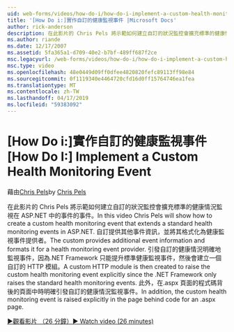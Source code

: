 ```yaml
---
uid: web-forms/videos/how-do-i/how-do-i-implement-a-custom-health-monitoring-event
title: '[How Do i:]實作自訂的健康監視事件 |Microsoft Docs'
author: rick-anderson
description: 在此影片的 Chris Pels 將示範如何建立自訂的狀況監控會擴充標準的健康情況監視在 ASP.NET 中的事件的事件。 自訂 pro 中...
ms.author: riande
ms.date: 12/17/2007
ms.assetid: 5fa365a1-d709-40e2-b7bf-489ff687f2ce
msc.legacyurl: /web-forms/videos/how-do-i/how-do-i-implement-a-custom-health-monitoring-event
msc.type: video
ms.openlocfilehash: 48e0449d09ff0dfee4820820fefc89113ff98e84
ms.sourcegitcommit: 0f1119340e4464720cfd16d0ff15764746ea1fea
ms.translationtype: MT
ms.contentlocale: zh-TW
ms.lasthandoff: 04/17/2019
ms.locfileid: "59383092"
---
```

# <a name="how-do-i-implement-a-custom-health-monitoring-event"></a><span data-ttu-id="9917b-104">[How Do i:]實作自訂的健康監視事件</span><span class="sxs-lookup"><span data-stu-id="9917b-104">[How Do I:] Implement a Custom Health Monitoring Event</span></span>

<span data-ttu-id="9917b-105">藉由[Chris Pels](https://twitter.com/chrispels)</span><span class="sxs-lookup"><span data-stu-id="9917b-105">by [Chris Pels](https://twitter.com/chrispels)</span></span>

<span data-ttu-id="9917b-106">在此影片的 Chris Pels 將示範如何建立自訂的狀況監控會擴充標準的健康情況監視在 ASP.NET 中的事件的事件。</span><span class="sxs-lookup"><span data-stu-id="9917b-106">In this video Chris Pels will show how to create a custom health monitoring event that extends a standard health monitoring events in ASP.NET.</span></span> <span data-ttu-id="9917b-107">自訂提供其他事件資訊，並將其格式化為健康監視事件提供者。</span><span class="sxs-lookup"><span data-stu-id="9917b-107">The custom provides additional event information and formats it for a health monitoring event provider.</span></span> <span data-ttu-id="9917b-108">引發自訂的健康情況明確地監視事件，因為.NET Framework 只能提升標準健康監視事件，然後會建立一個自訂的 HTTP 模組。</span><span class="sxs-lookup"><span data-stu-id="9917b-108">A custom HTTP module is then created to raise the custom health monitoring event explicitly since the .NET Framework only raises the standard health monitoring events.</span></span> <span data-ttu-id="9917b-109">此外，在.aspx 頁面的程式碼背後的頁面中時明確引發自訂的健康情況監視事件。</span><span class="sxs-lookup"><span data-stu-id="9917b-109">In addition, the custom health monitoring event is raised explicitly in the page behind code for an .aspx page.</span></span>

[<span data-ttu-id="9917b-110">&#9654;觀看影片 （26 分鐘）</span><span class="sxs-lookup"><span data-stu-id="9917b-110">&#9654; Watch video (26 minutes)</span></span>](https://channel9.msdn.com/Blogs/ASP-NET-Site-Videos/how-do-i-implement-a-custom-health-monitoring-event)
